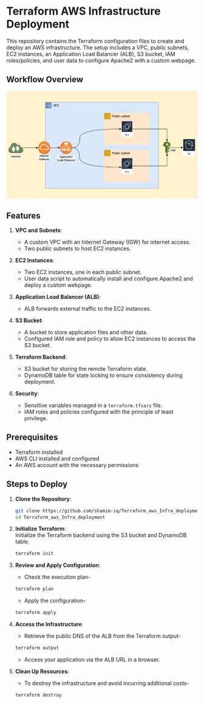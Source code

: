 # Terraform AWS Infrastructure Deployment

This repository contains the Terraform configuration files to create and deploy an AWS infrastructure. The setup includes a VPC, public subnets, EC2 instances, an Application Load Balancer (ALB), S3 bucket, IAM roles/policies, and user data to configure Apache2 with a custom webpage.

## Workflow Overview

![Infrastructure Workflow](./Diagram.JPG)

## Features

1. **VPC and Subnets**:
   - A custom VPC with an Internet Gateway (IGW) for internet access.
   - Two public subnets to host EC2 instances.

2. **EC2 Instances**:
   - Two EC2 instances, one in each public subnet.
   - User data script to automatically install and configure Apache2 and deploy a custom webpage.

3. **Application Load Balancer (ALB)**:
   - ALB forwards external traffic to the EC2 instances.

4. **S3 Bucket**:
   - A bucket to store application files and other data.
   - Configured IAM role and policy to allow EC2 instances to access the S3 bucket.

5. **Terraform Backend**:
   - S3 bucket for storing the remote Terraform state.
   - DynamoDB table for state locking to ensure consistency during deployment.

6. **Security**:
   - Sensitive variables managed in a `terraform.tfvars` file.
   - IAM roles and policies configured with the principle of least privilege.

## Prerequisites

- Terraform installed 
- AWS CLI installed and configured 
- An AWS account with the necessary permissions

## Steps to Deploy

1. **Clone the Repository**:
   ```bash
   git clone https://github.com/shamim-iq/Terraform_aws_Infra_deployment.git
   cd Terraform_aws_Infra_deployment

2. **Initialize Terraform**:  
   Initialize the Terraform backend using the S3 bucket and DynamoDB table.

   ```bash
   terraform init
   
3. **Review and Apply Configuration**:  
   
   - Check the execution plan-
   ```bash
   terraform plan
   ```
   
   - Apply the configuration-
   ```bash
   terraform apply
   ```
3. **Access the Infrastructure**:  
   
   - Retrieve the public DNS of the ALB from the Terraform output-
   ```bash
   terraform output
   ```
   - Access your application via the ALB URL in a browser.
     
4. **Clean Up Resources**:
   - To destroy the infrastructure and avoid incurring additional costs-
   ```bash
   terraform destroy
   ```
